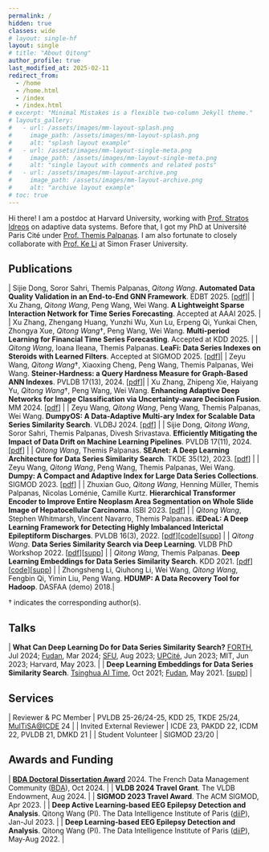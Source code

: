 ```yaml
---
permalink: /
hidden: true
classes: wide
# layout: single-hf
layout: single
# title: "About Qitong"
author_profile: true
last_modified_at: 2025-02-11
redirect_from: 
  - /home
  - /home.html
  - /index
  - /index.html
# excerpt: "Minimal Mistakes is a flexible two-column Jekyll theme."
# layouts_gallery:
#   - url: /assets/images/mm-layout-splash.png
#     image_path: /assets/images/mm-layout-splash.png
#     alt: "splash layout example"
#   - url: /assets/images/mm-layout-single-meta.png
#     image_path: /assets/images/mm-layout-single-meta.png
#     alt: "single layout with comments and related posts"
#   - url: /assets/images/mm-layout-archive.png
#     image_path: /assets/images/mm-layout-archive.png
#     alt: "archive layout example"
# toc: true
---
```


Hi there! I am a postdoc at Harvard University, working with [Prof. Stratos Idreos](https://stratos.seas.harvard.edu/) on adaptive data systems.
Before that, I got my PhD at Université Paris Cité under [Prof. Themis Palpanas](https://helios2.mi.parisdescartes.fr/~themisp/home.html).
I am also fortunate to closely collaborate with [Prof. Ke Li](https://www.sfu.ca/~keli/) at Simon Fraser University.

## Publications

| Sijie Dong, Soror Sahri, Themis Palpanas, *Qitong Wang*. **Automated Data Quality Validation in an End-to-End GNN Framework**. EDBT 2025. \[[pdf](https://openproceedings.org/2025/conf/edbt/paper-272.pdf)\]|
| Xu Zhang, *Qitong Wang*, Peng Wang, Wei Wang. **A Lightweight Sparse Interaction Network for Time Series Forecasting**. Accepted at AAAI 2025. |
| Xu Zhang, Zhengang Huang, Yunzhi Wu, Xun Lu, Erpeng Qi, Yunkai Chen, Zhongya Xue, *Qitong Wang*<span>&dagger;</span>, Peng Wang, Wei Wang. **Multi-period Learning for Financial Time Series Forecasting**. Accepted at KDD 2025. |
| *Qitong Wang*, Ioana Ileana, Themis Palpanas. **LeaFi: Data Series Indexes on Steroids with Learned Filters**. Accepted at SIGMOD 2025. \[[pdf](https://www.arxiv.org/pdf/2502.01836)\]|
| Zeyu Wang, *Qitong Wang*<span>&dagger;</span>, Xiaoxing Cheng, Peng Wang, Themis Palpanas, Wei Wang. **Steiner-Hardness: a Query Hardness Measure for Graph-Based ANN Indexes**. PVLDB 17(13), 2024. \[[pdf](https://www.arxiv.org/pdf/2408.13899)\]|
| Xu Zhang, Zhipeng Xie, Haiyang Yu, *Qitong Wang*<span>&dagger;</span>, Peng Wang, Wei Wang. **Enhancing Adaptive Deep Networks for Image Classification via Uncertainty-aware Decision Fusion**. MM 2024. \[[pdf](https://arxiv.org/pdf/2408.13744)\] |
| Zeyu Wang, *Qitong Wang*, Peng Wang, Themis Palpanas, Wei Wang. **DumpyOS: A Data-Adaptive Multi-ary Index for Scalable Data Series Similarity Search**. VLDBJ 2024. \[[pdf](https://helios2.mi.parisdescartes.fr/~themisp/publications/vldbj24-dumpyos.pdf)\] |
| Sijie Dong, *Qitong Wang*, Soror Sahri, Themis Palpanas, Divesh Srivastava. **Efficiently Mitigating the Impact of Data Drift on Machine Learning Pipelines**. PVLDB 17(11), 2024. \[[pdf](https://www.vldb.org/pvldb/vol17/p3072-dong.pdf)\] |
| *Qitong Wang*, Themis Palpanas. **SEAnet: A Deep Learning Architecture for Data Series Similarity Search**. TKDE 35(12), 2023. \[[pdf](https://helios2.mi.parisdescartes.fr/~themisp/publications/tkde23-seanet.pdf)\] |
| Zeyu Wang, *Qitong Wang*, Peng Wang, Themis Palpanas, Wei Wang. **Dumpy: A Compact and Adaptive Index for Large Data Series Collections**. SIGMOD 2023. \[[pdf](https://helios2.mi.parisdescartes.fr/~themisp/publications/sigmod23-dumpy.pdf)\] |
| Zhuxian Guo, *Qitong Wang*, Henning Müller, Themis Palpanas, Nicolas Loménie, Camille Kurtz. **Hierarchical Transformer Encoder to Improve Entire Neoplasm Area Segmentation on Whole Slide Image of Hepatocellular Carcinoma**. ISBI 2023. \[[pdf](https://helios2.mi.parisdescartes.fr/~themisp/publications/isbi23.pdf)\] |
| *Qitong Wang*, Stephen Whitmarsh, Vincent Navarro, Themis Palpanas. **iEDeaL: A Deep Learning Framework for Detecting Highly Imbalanced Interictal Epileptiform Discharges**. PVLDB 16(3), 2022. \[[pdf](https://www.vldb.org/pvldb/vol16/p480-wang.pdf)\]\[[code](https://github.com/qtwang/iEDeaL)\]\[[supp](/pvldb22-iedeal)\] |
| *Qitong Wang*. **Data Series Similarity Search via Deep Learning**. VLDB PhD Workshop 2022. \[[pdf](https://ceur-ws.org/Vol-3186/paper_4.pdf)\]\[[supp](/kdd21-seanet)\] |
| *Qitong Wang*, Themis Palpanas. **Deep Learning Embeddings for Data Series Similarity Search**. KDD 2021. \[[pdf](https://helios2.mi.parisdescartes.fr/~themisp/publications/kdd21-seanet.pdf)\]\[[code](https://github.com/qtwang/SEAnet)\]\[[supp](/kdd21-seanet)\] |
| Zhongsheng Li, Qiuhong Li, Wei Wang, *Qitong Wang*, Fengbin Qi, Yimin Liu, Peng Wang. **HDUMP: A Data Recovery Tool for Hadoop**. DASFAA (demo) 2018.|

<span>&dagger;</span> indicates the corresponding author(s).

## Talks

| **What Can Deep Learning Do for Data Series Similarity Search?** [FORTH](https://www.forth.gr/en/home/), Jul 2024; [Fudan](https://www.fudan.edu.cn/en/), Mar 2024; [SFU](https://www.sfu.ca/), Aug 2023; [UPCité](https://helios2.mi.parisdescartes.fr/~lomn/OpenDayLipade/), Jun 2023; MIT, Jun 2023; Harvard, May 2023. |
| **Deep Learning Embeddings for Data Series Similarity Search**. [Tsinghua AI Time](https://www.aitime.cn/), Oct 2021; [Fudan](https://www.fudan.edu.cn/en/), May 2021. \[[supp](/kdd21-seanet)\] |

## Services

| Reviewer & PC Member | PVLDB 25-26/24-25, KDD 25, TKDE 25/24, [MulTiSA@ICDE](https://multisa2024.org/) 24 |
| Invited External Reviewer | ICDE 23, PAKDD 22, ICDM 22, PVLDB 21, DMKD 21 |
| Student Volunteer | SIGMOD 23/20 |

## Awards and Funding

| **[BDA Doctoral Dissertation Award](https://bdav.irisa.fr/prix/)** 2024. The French Data Management Community ([BDA](https://bdav.irisa.fr/)), Oct 2024. |
| **VLDB 2024 Travel Grant**. The VLDB Endowment, Aug 2024. |
| **SIGMOD 2023 Travel Award**. The ACM SIGMOD, Apr 2023. |
| **Deep Active Learning-based EEG Epilepsy Detection and Analysis**. Qitong Wang (PI). The Data Intelligence Institute of Paris ([diiP](https://u-paris.fr/diip/)), Jan-Jul 2023. |
| **Deep Learning-based EEG Epilepsy Detection and Analysis**. Qitong Wang (PI). The Data Intelligence Institute of Paris ([diiP](https://u-paris.fr/diip/)), May-Aug 2022. |
